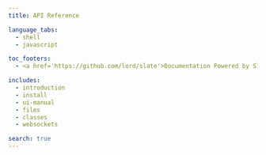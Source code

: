 ```yaml
---
title: API Reference

language_tabs:
  - shell
  - javascript

toc_footers:
  - <a href='https://github.com/lord/slate'>Documentation Powered by Slate</a>

includes:
  - introduction
  - install
  - ui-manual
  - files
  - classes
  - websockets

search: true
---
```

